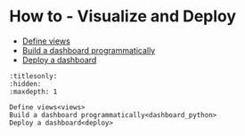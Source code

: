 # How to - Visualize and Deploy

* [Define views](views)
* [Build a dashboard programmatically](dashboard_python)
* [Deploy a dashboard](deploy)

```{toctree}
:titlesonly:
:hidden:
:maxdepth: 1

Define views<views>
Build a dashboard programmatically<dashboard_python>
Deploy a dashboard<deploy>
```
